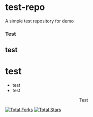 # test-repo
A simple test repository for demo
### Test
## test
# test
- test
- test

<p align="center"> Test </p>
<a href="https://gafable.com"><img src="https://img.shields.io/github/forks/gafable/test-repo" alt="Total Forks"></a>
<a href="https://gafable.com"><img src="https://img.shields.io/github/stargazers/gafable/test-repo" alt="Total Stars"></a>
